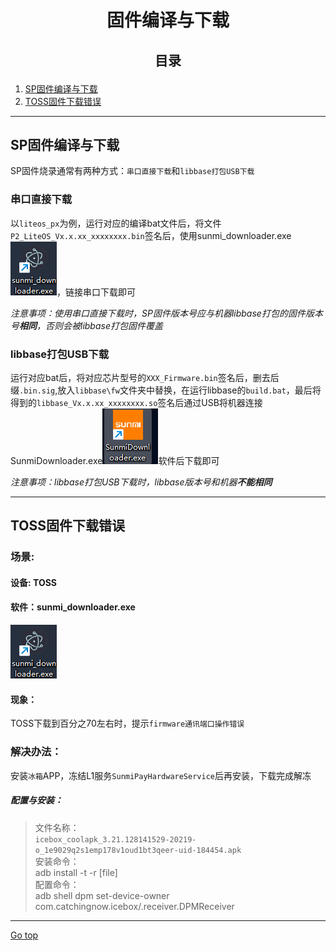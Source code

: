 # <p align ="center">固件编译与下载

## <p align ="center">目录

1. [SP固件编译与下载](#SP固件编译与下载)  
1. [TOSS固件下载错误](#TOSS固件下载错误)

---

## SP固件编译与下载  

SP固件烧录通常有两种方式：`串口直接下载`和`libbase打包USB下载`

### 串口直接下载  

以`liteos_px`为例，运行对应的编译bat文件后，将文件`P2_LiteOS_Vx.x.xx_xxxxxxxx.bin`签名后，使用sunmi_downloader.exe![图标](pic/sunmi_downloader.exe.png)，链接串口下载即可  

*注意事项：使用串口直接下载时，SP固件版本号应与机器libbase打包的固件版本号**相同**，否则会被libbase打包固件覆盖*



### libbase打包USB下载  

运行对应bat后，将对应芯片型号的`XXX_Firmware.bin`签名后，删去后缀`.bin.sig`,放入`libbase\fw`文件夹中替换，在运行libbase的`build.bat`，最后将得到的`libbase_Vx.x.xx_xxxxxxxx.so`签名后通过USB将机器连接SunmiDownloader.exe![图标](pic/SunmiDownloader.exe.png)软件后下载即可 

*注意事项：libbase打包USB下载时，libbase版本号和机器**不能相同*** 

---

## TOSS固件下载错误

### 场景:

#### 设备: TOSS  

#### 软件：sunmi_downloader.exe

![图标](pic/sunmi_downloader.exe.png)

#### 现象：  

TOSS下载到百分之70左右时，提示`firmware通讯端口操作错误`

### 解决办法：  

安装`冰箱`APP，冻结L1服务`SunmiPayHardwareService`后再安装，下载完成解冻

##### 配置与安装：

>文件名称：  
>`icebox_coolapk_3.21.128141529-20219-o_1e9029q2s1emp178v1oud1bt3qeer-uid-184454.apk`   
>安装命令：  
>adb install -t -r [file]  
>配置命令：  
>adb shell dpm set-device-owner com.catchingnow.icebox/.receiver.DPMReceiver  

---
[Go top](#固件编译与下载)